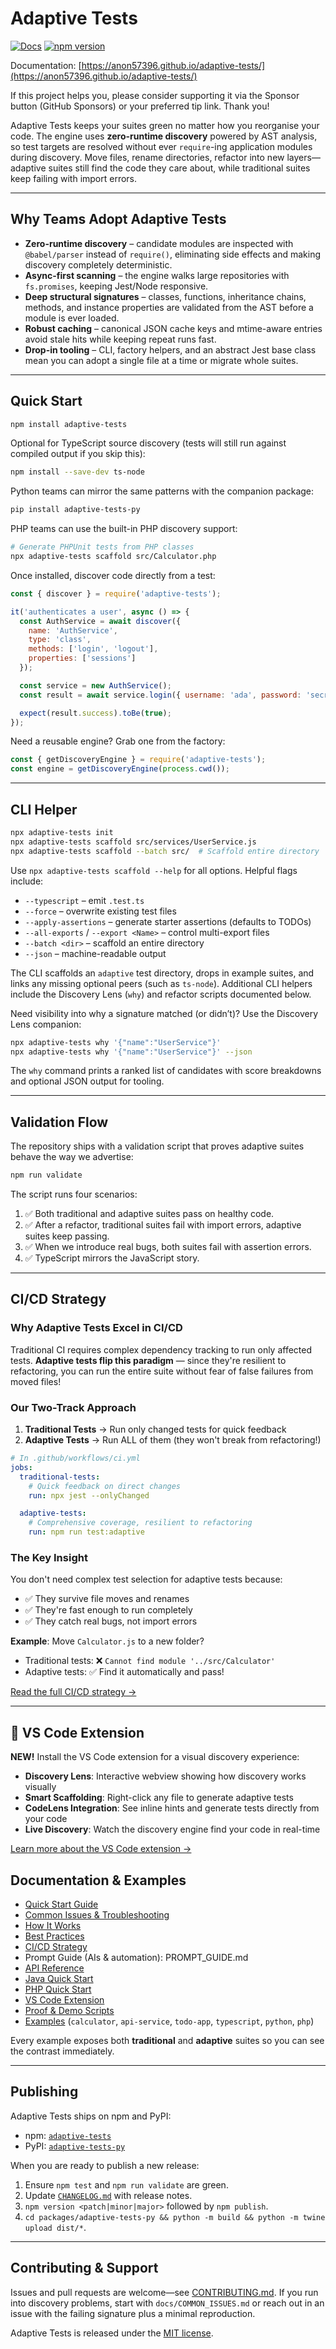 # Adaptive Tests

[![Docs](https://img.shields.io/badge/docs-website-blue)](https://anon57396.github.io/adaptive-tests/)
[![npm version](https://img.shields.io/npm/v/adaptive-tests.svg)](https://www.npmjs.com/package/adaptive-tests)

Documentation: [https://anon57396.github.io/adaptive-tests/](https://anon57396.github.io/adaptive-tests/)

If this project helps you, please consider supporting it via the Sponsor button (GitHub Sponsors) or your preferred tip link. Thank you!

Adaptive Tests keeps your suites green no matter how you reorganise your code. The
engine uses **zero-runtime discovery** powered by AST analysis, so test targets are
resolved without ever `require`-ing application modules during discovery. Move
files, rename directories, refactor into new layers—adaptive suites still find the
code they care about, while traditional suites keep failing with import errors.

---

## Why Teams Adopt Adaptive Tests

- **Zero-runtime discovery** – candidate modules are inspected with `@babel/parser`
  instead of `require()`, eliminating side effects and making discovery completely
  deterministic.
- **Async-first scanning** – the engine walks large repositories with
  `fs.promises`, keeping Jest/Node responsive.
- **Deep structural signatures** – classes, functions, inheritance chains,
  methods, and instance properties are validated from the AST before a module is
  ever loaded.
- **Robust caching** – canonical JSON cache keys and mtime-aware entries avoid
  stale hits while keeping repeat runs fast.
- **Drop-in tooling** – CLI, factory helpers, and an abstract Jest base class mean
  you can adopt a single file at a time or migrate whole suites.

---

## Quick Start

```bash
npm install adaptive-tests
```

Optional for TypeScript source discovery (tests will still run against compiled
output if you skip this):

```bash
npm install --save-dev ts-node
```

Python teams can mirror the same patterns with the companion package:

```bash
pip install adaptive-tests-py
```

PHP teams can use the built-in PHP discovery support:

```bash
# Generate PHPUnit tests from PHP classes
npx adaptive-tests scaffold src/Calculator.php
```

Once installed, discover code directly from a test:

```javascript
const { discover } = require('adaptive-tests');

it('authenticates a user', async () => {
  const AuthService = await discover({
    name: 'AuthService',
    type: 'class',
    methods: ['login', 'logout'],
    properties: ['sessions']
  });

  const service = new AuthService();
  const result = await service.login({ username: 'ada', password: 'secret' });

  expect(result.success).toBe(true);
});
```

Need a reusable engine? Grab one from the factory:

```javascript
const { getDiscoveryEngine } = require('adaptive-tests');
const engine = getDiscoveryEngine(process.cwd());
```

---

## CLI Helper

```bash
npx adaptive-tests init
npx adaptive-tests scaffold src/services/UserService.js
npx adaptive-tests scaffold --batch src/  # Scaffold entire directory
```

Use `npx adaptive-tests scaffold --help` for all options. Helpful flags include:

- `--typescript` – emit `.test.ts`
- `--force` – overwrite existing test files
- `--apply-assertions` – generate starter assertions (defaults to TODOs)
- `--all-exports` / `--export <Name>` – control multi-export files
- `--batch <dir>` – scaffold an entire directory
- `--json` – machine-readable output

The CLI scaffolds an `adaptive` test directory, drops in example suites, and
links any missing optional peers (such as `ts-node`). Additional CLI helpers
include the Discovery Lens (`why`) and refactor scripts documented below.

Need visibility into why a signature matched (or didn’t)? Use the Discovery
Lens companion:

```bash
npx adaptive-tests why '{"name":"UserService"}'
npx adaptive-tests why '{"name":"UserService"}' --json
```

The `why` command prints a ranked list of candidates with score breakdowns and
optional JSON output for tooling.

---

## Validation Flow

The repository ships with a validation script that proves adaptive suites behave
the way we advertise:

```bash
npm run validate
```

The script runs four scenarios:

1. ✅ Both traditional and adaptive suites pass on healthy code.
2. ✅ After a refactor, traditional suites fail with import errors, adaptive suites
   keep passing.
3. ✅ When we introduce real bugs, both suites fail with assertion errors.
4. ✅ TypeScript mirrors the JavaScript story.

---

## CI/CD Strategy

### Why Adaptive Tests Excel in CI/CD

Traditional CI requires complex dependency tracking to run only affected tests. **Adaptive tests flip this paradigm** — since they're resilient to refactoring, you can run the entire suite without fear of false failures from moved files!

### Our Two-Track Approach

1. **Traditional Tests** → Run only changed tests for quick feedback
2. **Adaptive Tests** → Run ALL of them (they won't break from refactoring!)

```yaml
# In .github/workflows/ci.yml
jobs:
  traditional-tests:
    # Quick feedback on direct changes
    run: npx jest --onlyChanged

  adaptive-tests:
    # Comprehensive coverage, resilient to refactoring
    run: npm run test:adaptive
```

### The Key Insight

You don't need complex test selection for adaptive tests because:
- ✅ They survive file moves and renames
- ✅ They're fast enough to run completely
- ✅ They catch real bugs, not import errors

**Example**: Move `Calculator.js` to a new folder?
- Traditional tests: ❌ `Cannot find module '../src/Calculator'`
- Adaptive tests: ✅ Find it automatically and pass!

[Read the full CI/CD strategy →](docs/CI_STRATEGY.md)

---

## 🎯 VS Code Extension

**NEW!** Install the VS Code extension for a visual discovery experience:

- **Discovery Lens**: Interactive webview showing how discovery works visually
- **Smart Scaffolding**: Right-click any file to generate adaptive tests
- **CodeLens Integration**: See inline hints and generate tests directly from your code
- **Live Discovery**: Watch the discovery engine find your code in real-time

[Learn more about the VS Code extension →](extensions/vscode-adaptive-tests/README.md)

## Documentation & Examples

- [Quick Start Guide](docs/QUICK_START.md)
- [Common Issues & Troubleshooting](docs/COMMON_ISSUES.md)
- [How It Works](docs/HOW_IT_WORKS.md)
- [Best Practices](docs/BEST_PRACTICES.md)
- [CI/CD Strategy](docs/CI_STRATEGY.md)
- Prompt Guide (AIs & automation): PROMPT_GUIDE.md
- [API Reference](https://anon57396.github.io/adaptive-tests/api/)
- [Java Quick Start](docs/JAVA_QUICKSTART.md)
- [PHP Quick Start](docs/PHP_QUICKSTART.md)
- [VS Code Extension](extensions/vscode-adaptive-tests/README.md)
- [Proof & Demo Scripts](PROOF.md)
- [Examples](examples/) (`calculator`, `api-service`, `todo-app`, `typescript`, `python`, `php`)

Every example exposes both **traditional** and **adaptive** suites so you can see
the contrast immediately.

---

## Publishing

Adaptive Tests ships on npm and PyPI:

- npm: [`adaptive-tests`](https://www.npmjs.com/package/adaptive-tests)
- PyPI: [`adaptive-tests-py`](https://pypi.org/project/adaptive-tests-py/)

When you are ready to publish a new release:

1. Ensure `npm test` and `npm run validate` are green.
2. Update [`CHANGELOG.md`](CHANGELOG.md) with release notes.
3. `npm version <patch|minor|major>` followed by `npm publish`.
4. `cd packages/adaptive-tests-py && python -m build && python -m twine upload dist/*`.

---

## Contributing & Support

Issues and pull requests are welcome—see [CONTRIBUTING.md](CONTRIBUTING.md). If you
run into discovery problems, start with `docs/COMMON_ISSUES.md` or reach out in an
issue with the failing signature plus a minimal reproduction.

Adaptive Tests is released under the [MIT license](LICENSE).
